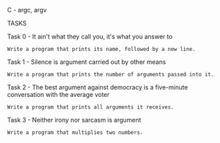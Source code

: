 C - argc, argv

TASKS

Task 0 - It ain't what they call you, it's what you answer to

	Write a program that prints its name, followed by a new line.

Task 1 - Silence is argument carried out by other means

	Write a program that prints the number of arguments passed into it.

Task 2 - The best argument against democracy is a five-minute conversation with the average voter

	Write a program that prints all arguments it receives.

Task 3 - Neither irony nor sarcasm is argument

	Write a program that multiplies two numbers.
